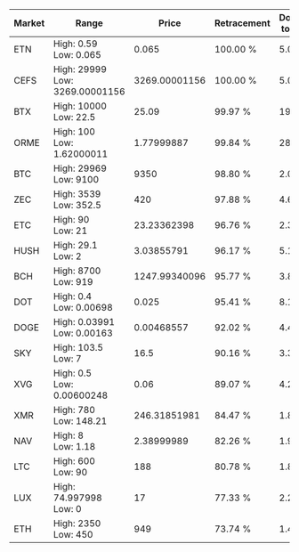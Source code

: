 | Market | Range | Price| Retracement | Doubles to 50% |
| --- | --- | --- | --- | --- |
| ETN | High: 0.59<br />Low: 0.065 | 0.065 | 100.00 % | 5.04 |
| CEFS | High: 29999<br />Low: 3269.00001156 | 3269.00001156 | 100.00 % | 5.09 |
| BTX | High: 10000<br />Low: 22.5 | 25.09 | 99.97 % | 199.73 |
| ORME | High: 100<br />Low: 1.62000011 | 1.77999887 | 99.84 % | 28.54 |
| BTC | High: 29969<br />Low: 9100 | 9350 | 98.80 % | 2.09 |
| ZEC | High: 3539<br />Low: 352.5 | 420 | 97.88 % | 4.63 |
| ETC | High: 90<br />Low: 21 | 23.23362398 | 96.76 % | 2.39 |
| HUSH | High: 29.1<br />Low: 2 | 3.03855791 | 96.17 % | 5.12 |
| BCH | High: 8700<br />Low: 919 | 1247.99340096 | 95.77 % | 3.85 |
| DOT | High: 0.4<br />Low: 0.00698 | 0.025 | 95.41 % | 8.14 |
| DOGE | High: 0.03991<br />Low: 0.00163 | 0.00468557 | 92.02 % | 4.43 |
| SKY | High: 103.5<br />Low: 7 | 16.5 | 90.16 % | 3.35 |
| XVG | High: 0.5<br />Low: 0.00600248 | 0.06 | 89.07 % | 4.22 |
| XMR | High: 780<br />Low: 148.21 | 246.31851981 | 84.47 % | 1.88 |
| NAV | High: 8<br />Low: 1.18 | 2.38999989 | 82.26 % | 1.92 |
| LTC | High: 600<br />Low: 90 | 188 | 80.78 % | 1.84 |
| LUX | High: 74.997998<br />Low: 0 | 17 | 77.33 % | 2.21 |
| ETH | High: 2350<br />Low: 450 | 949 | 73.74 % | 1.48 |

